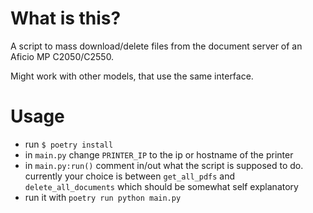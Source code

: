 # What is this?

A script to mass download/delete files from the document server of an Aficio MP C2050/C2550.

Might work with other models, that use the same interface.

# Usage
* run `$ poetry install`
* in `main.py` change `PRINTER_IP` to the ip or hostname of the printer 
* in `main.py:run()` comment in/out what the script is supposed to do.
currently your choice is between `get_all_pdfs` and `delete_all_documents` which should be somewhat self explanatory
* run it with `poetry run python main.py`